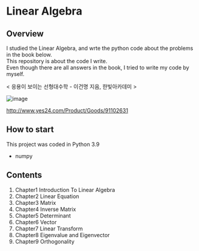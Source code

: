 # Linear Algebra
## Overview
I studied the Linear Algebra, and wrte the python code about the problems in the book below.   
This repository is about the code I write.   
Even though there are all answers in the book, I tried to write my code by myself.   

< 응용이 보이는 선형대수학 - 이건명 지음, 한빛아카데미 > 

![image](https://user-images.githubusercontent.com/57401207/134774874-4a7d9a24-cb7b-4254-a8a7-02ceba5bfb11.png)

http://www.yes24.com/Product/Goods/91102631

## How to start
This project was coded in Python 3.9
  * numpy

## Contents
1. Chapter1 Introduction To Linear Algebra
2. Chapter2 Linear Equation
3. Chapter3 Matrix
4. Chapter4 Inverse Matrix
5. Chapter5 Determinant
6. Chapter6 Vector
7. Chapter7 Linear Transform
8. Chapter8 Eigenvalue and Eigenvector
9. Chapter9 Orthogonality